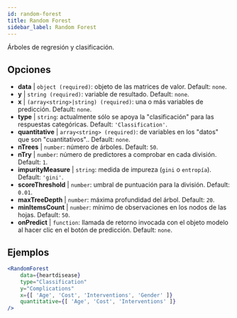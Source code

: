 ```yaml
---
id: random-forest
title: Random Forest
sidebar_label: Random Forest
---
```


Árboles de regresión y clasificación.

## Opciones

* __data__ | `object (required)`: objeto de las matrices de valor. Default: `none`.
* __y__ | `string (required)`: variable de resultado. Default: `none`.
* __x__ | `(array<string>|string) (required)`: una o más variables de predicción. Default: `none`.
* __type__ | `string`: actualmente sólo se apoya la "clasificación" para las respuestas categóricas. Default: `'Classification'`.
* __quantitative__ | `array<string> (required)`: de variables en los "datos" que son "cuantitativos".. Default: `none`.
* __nTrees__ | `number`: número de árboles. Default: `50`.
* __nTry__ | `number`: número de predictores a comprobar en cada división. Default: `1`.
* __impurityMeasure__ | `string`: medida de impureza (`gini` o `entropía`). Default: `'gini'`.
* __scoreThreshold__ | `number`: umbral de puntuación para la división. Default: `0.01`.
* __maxTreeDepth__ | `number`: máxima profundidad del árbol. Default: `20`.
* __minItemsCount__ | `number`: mínimo de observaciones en los nodos de las hojas. Default: `50`.
* __onPredict__ | `function`: llamada de retorno invocada con el objeto modelo al hacer clic en el botón de predicción. Default: `none`.


## Ejemplos

```jsx live
<RandomForest 
    data={heartdisease} 
    type="Classification"
    y="Complications"
    x={[ 'Age', 'Cost', 'Interventions', 'Gender' ]}
    quantitative={[ 'Age', 'Cost', 'Interventions' ]}
/>
```

